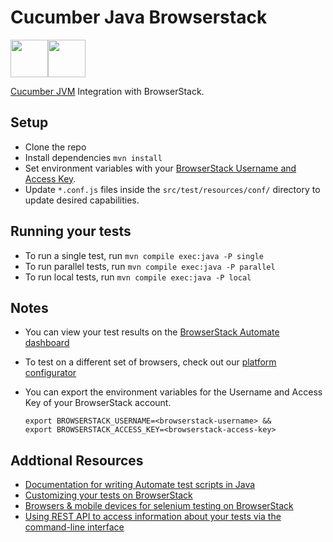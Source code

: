 # Cucumber Java Browserstack 
<img src="https://avatars.githubusercontent.com/u/1119453?s=200&v=4" width="60" height="60" ><img src="https://avatars.githubusercontent.com/u/320565?s=200&v=4" width="60" height="60" >

[Cucumber JVM](https://cucumber.io/docs/reference/jvm) Integration with BrowserStack.

## Setup
* Clone the repo
* Install dependencies `mvn install`
* Set environment variables with your [BrowserStack Username and Access Key](https://www.browserstack.com/accounts/settings).
* Update `*.conf.js` files inside the `src/test/resources/conf/` directory to update desired capabilities.

## Running your tests
* To run a single test, run `mvn compile exec:java -P single`
* To run parallel tests, run `mvn compile exec:java -P parallel` 
* To run local tests, run `mvn compile exec:java -P local`



## Notes
* You can view your test results on the [BrowserStack Automate dashboard](https://www.browserstack.com/automate)
* To test on a different set of browsers, check out our [platform configurator](https://www.browserstack.com/automate/java#setting-os-and-browser)
* You can export the environment variables for the Username and Access Key of your BrowserStack account. 

  ```
  export BROWSERSTACK_USERNAME=<browserstack-username> &&
  export BROWSERSTACK_ACCESS_KEY=<browserstack-access-key>
  ```

## Addtional Resources
* [Documentation for writing Automate test scripts in Java](https://www.browserstack.com/automate/java)
* [Customizing your tests on BrowserStack](https://www.browserstack.com/automate/capabilities)
* [Browsers & mobile devices for selenium testing on BrowserStack](https://www.browserstack.com/list-of-browsers-and-platforms?product=automate)
* [Using REST API to access information about your tests via the command-line interface](https://www.browserstack.com/automate/rest-api)
